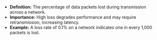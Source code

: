 - **Definition:** The percentage of data packets lost during transmission across a network. 
- **Importance:** High loss degrades performance and may require retransmission, increasing latency. 
- **Example:** A loss rate of 0.1% on a network indicates one in every 1,000 packets is lost.
